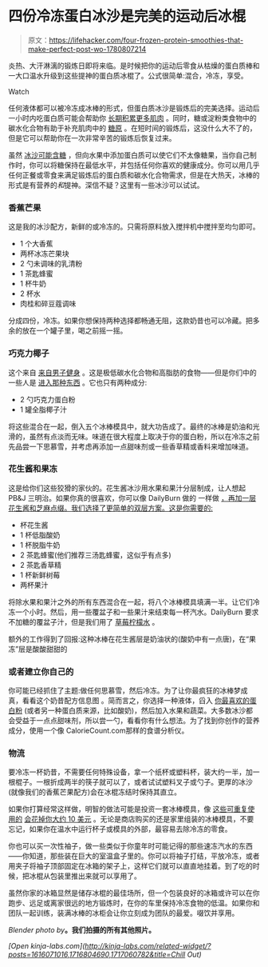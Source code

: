 # 四份冷冻蛋白冰沙是完美的运动后冰棍

> 原文：<https://lifehacker.com/four-frozen-protein-smoothies-that-make-perfect-post-wo-1780807214>

炎热、大汗淋漓的锻炼日即将来临。是时候把你的运动后零食从枯燥的蛋白质棒和一大口温水升级到这些提神的蛋白质冰棍了。公式很简单:混合，冷冻，享受。

Watch

任何液体都可以被冷冻成冰棒的形式，但蛋白质冰沙是锻炼后的完美选择。运动后一小时内吃蛋白质可能会帮助你 [长期积累更多肌肉](http://www.active.com/nutrition/articles/get-enough-protein-post-workout) 。同时，糖或淀粉类食物中的碳水化合物有助于补充肌肉中的 [糖原](https://en.wikipedia.org/wiki/Glycogen) 。在短时间的锻炼后，这没什么大不了的，但是它可以帮助你在一次非常辛苦的锻炼后恢复过来。

虽然 [冰沙可能含糖](http://vitals.lifehacker.com/are-smoothies-healthy-1696270191) ，但向水果中添加蛋白质可以使它们不太像糖果，当你自己制作时，你可以将糖保持在最低水平，并包括任何你喜欢的健康成分。你可以用几乎任何正餐或零食来满足锻炼后的蛋白质和碳水化合物需求，但是在大热天，冰棒的形式是有营养的*和*提神。深信不疑？这里有一些冰沙可以试试。

### 香蕉芒果

这是我的冰沙配方，新鲜的或冷冻的。只需将原料放入搅拌机中搅拌至均匀即可。

*   1 个大香蕉
*   两杯冰冻芒果块
*   2 勺未调味的乳清粉
*   1 茶匙蜂蜜
*   1 杯牛奶
*   2 杯水
*   肉桂和碎豆蔻调味

分成四份，冷冻。如果你想保持两种选择都畅通无阻，这款奶昔也可以冷藏。把多余的放在一个罐子里，喝之前摇一摇。

### 巧克力椰子

这个来自 [来自男子健身](http://www.mensfitness.com/nutrition/what-to-eat/12-great-uses-for-protein-powder/slide/1) 。这是极低碳水化合物和高脂肪的食物——但是你们中的一些人是 [进入那种东西](http://vitals.lifehacker.com/bacon-can-power-you-through-a-marathon-1689909091) 。它也只有两种成分:

*   2 勺巧克力蛋白粉
*   1 罐全脂椰子汁

将这些混合在一起，倒入五个冰棒模具中，就大功告成了。最终的冰棒是奶油和光滑的，虽然有点淡而无味。味道在很大程度上取决于你的蛋白粉，所以在冷冻之前先品尝一下思慕雪，并考虑再添加一点甜味剂或一些香草精或香料来增加味道。

### 花生酱和果冻

这是给你们这些狡猾的家伙的。花生酱冰沙用水果和果汁分层制成，让人想起 PB&J 三明治。如果你真的很喜欢，你可以像 DailyBurn 做的 一样做 [，再加一层花生酱和芝麻点缀。我们选择了更简单的双层方案。这是你需要的:](http://dailyburn.com/life/recipes/peanut-butter-jelly-popsicles/)

*   杯花生酱
*   1 杯低脂酸奶
*   1 杯脱脂牛奶
*   2 茶匙蜂蜜(他们推荐三汤匙蜂蜜，这似乎有点多)
*   2 茶匙香草精
*   1 杯新鲜树莓
*   两杯果汁

将除水果和果汁之外的所有东西混合在一起，将八个冰棒模具填满一半。让它们冷冻一个小时。然后，用一些覆盆子和一些果汁来结束每一杯汽水。DailyBurn 要求不加糖的覆盆子汁，但是我们用了 [草莓柠檬水](http://www.traderjoes.com/fearless-flyer/article/1067) 。

额外的工作得到了回报:这种冰棒在花生酱层是奶油状的(酸奶中有一点唐)，在“果冻”层是酸酸甜甜的

### 或者建立你自己的

你可能已经抓住了主题:做任何思慕雪，然后冷冻。为了让你最疯狂的冰棒梦成真，看看这个奶昔配方信息图 。简而言之，你选择一种液体，舀入 [你最喜欢的蛋白粉](http://vitals.lifehacker.com/the-difference-between-various-kinds-of-protein-supplem-1710245649) (或者另一种蛋白质来源，比如酸奶)，然后加入水果和蔬菜。大多数冰沙都会受益于一点点甜味剂，所以尝一勺，看看你有什么想法。为了找到你创作的营养成分，使用一个像 CalorieCount.com那样的食谱分析仪。

### 物流

要冷冻一杯奶昔，不需要任何特殊设备，拿一个纸杯或塑料杯，装大约一半，加一根棍子。一根折成两半的筷子就可以了，或者试试塑料叉子或勺子。更厚的冰沙(就像我们的香蕉芒果配方)会在冰棍冻结时保持其直立。

如果你打算经常这样做，明智的做法可能是投资一套冰棒模具，像 [这些可重复使用的](http://www.target.com/p/koji-ice-pop-molds/-/A-50517198?lnk=fiatsCookie) [会花掉你大约 10 美元](http://www.target.com/p/koji-ice-pop-molds/-/A-50517198?lnk=fiatsCookie) 。无论是商店购买的还是家里组装的冰棒模具，不要忘记，如果你在温水中运行杯子或模具的外部，最容易去除冷冻的零食。

你也可以买一次性袖子，做一些类似于你童年时可能记得的那些速冻汽水的东西——你知道，那些装在巨大的室温盒子里的。你可以将袖子打结，平放冷冻，或者用夹子将袖子顶部固定在冰箱的架子上，这样它们就可以直直地挂着。到了吃的时候，把冰棍从包装里推出来就可以享用了。

虽然你家的冰箱显然是储存冰棍的最佳场所，但一个包装良好的冰箱或许可以在你跑步、远足或离家很远的地方锻炼时，在你的车里保持冷冻食物的低温。如果你和团队一起训练，装满冰棒的冰柜会让你立刻成为团队的最爱。啜饮并享用。

*Blender photo by*[](https://www.flickr.com/photos/dlee13/8573829678/)**。我们拍摄的所有其他照片。**

*[Open *kinja-labs.com*](http://kinja-labs.com/related-widget/?posts=1616071016,1716804690,1717060782&title=Chill Out)*
